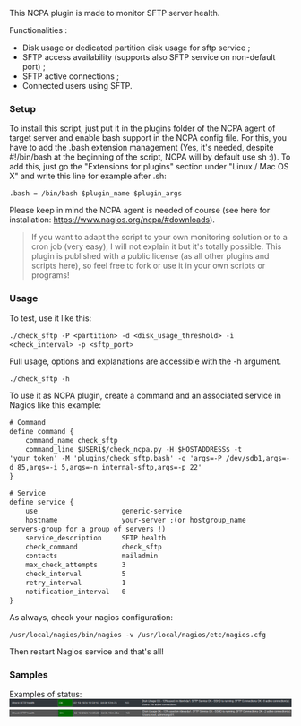 This NCPA plugin is made to monitor SFTP server health.

Functionalities :

- Disk usage or dedicated partition disk usage for sftp service ;
- SFTP access availability (supports also SFTP service on non-default port) ;
- SFTP active connections ;
- Connected users using SFTP.

### Setup

To install this script, just put it in the plugins folder of the NCPA agent of target server and enable bash support in the NCPA config file. For this, you have to add the .bash extension management (Yes, it's needed, despite #!/bin/bash at the beginning of the script, NCPA will by default use sh :)). To add this, just go the "Extensions for plugins" section under "Linux / Mac OS X" and write this line for example after .sh:
```text
.bash = /bin/bash $plugin_name $plugin_args
```

Please keep in mind the NCPA agent is needed of course (see here for installation: https://www.nagios.org/ncpa/#downloads).

> If you want to adapt the script to your own monitoring solution or to a cron job (very easy), I will not explain it but it's totally possible. This plugin is published with a public license (as all other plugins and scripts here), so feel free to fork or use it in your own scripts or programs!

### Usage

To test, use it like this:

```shell
./check_sftp -P <partition> -d <disk_usage_threshold> -i <check_interval> -p <sftp_port>
```

Full usage, options and explanations are accessible with the -h argument.

```shell
./check_sftp -h
```

To use it as NCPA plugin, create a command and an associated service in Nagios like this example:

```text
# Command
define command {
    command_name check_sftp
    command_line $USER1$/check_ncpa.py -H $HOSTADDRESS$ -t 'your_token' -M 'plugins/check_sftp.bash' -q 'args=-P /dev/sdb1,args=-d 85,args=-i 5,args=-n internal-sftp,args=-p 22'
}
```

```text
# Service
define service {
    use                     generic-service
    hostname                your-server ;(or hostgroup_name          servers-group for a group of servers !)
    service_description     SFTP health
    check_command           check_sftp
    contacts                mailadmin
    max_check_attempts      3
    check_interval          5
    retry_interval          1
    notification_interval   0
}
```

As always, check your nagios configuration:

```shell
/usr/local/nagios/bin/nagios -v /usr/local/nagios/etc/nagios.cfg
```

Then restart Nagios service and that's all!

### Samples

Examples of status:
![alt text](https://github.com/John4887/check_sftp/blob/main/check-sftp_sample1.png)
![alt text](https://github.com/John4887/check_sftp/blob/main/check-sftp_sample2.png)
